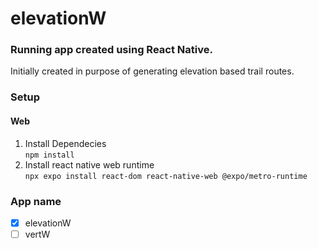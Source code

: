 # elevationW
### Running app created using React Native.
Initially created in purpose of generating elevation based trail routes.

### Setup

#### Web
1. Install Dependecies <br>
`npm install`
2. Install react native web runtime <br>
`npx expo install react-dom react-native-web @expo/metro-runtime`

### App name
- [x] elevationW
- [ ] vertW
